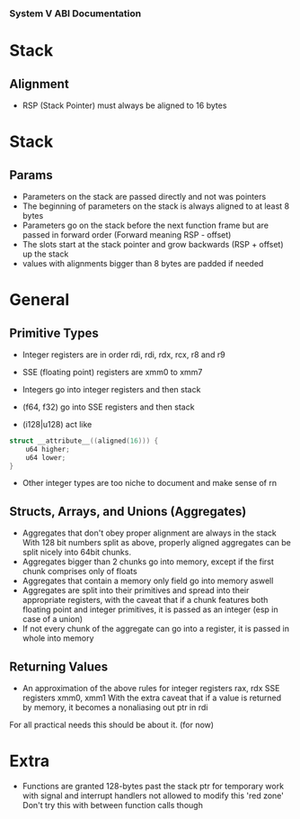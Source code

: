 ### System V ABI Documentation

# Stack
## Alignment
- RSP (Stack Pointer) must always be aligned to 16 bytes

# Stack
## Params
- Parameters on the stack are passed directly and not was pointers
- The beginning of parameters on the stack is always aligned to at least 8 bytes
- Parameters go on the stack before the next function frame but are passed in forward order
(Forward meaning RSP - offset)
- The slots start at the stack pointer and grow backwards (RSP + offset) up the stack
- values with alignments bigger than 8 bytes are padded if needed

# General
## Primitive Types
- Integer registers are in order rdi, rdi, rdx, rcx, r8 and r9
- SSE (floating point) registers are xmm0 to xmm7

- Integers go into integer registers and then stack
- (f64, f32) go into SSE registers and then stack

- (i128|u128) act like
```c
struct __attribute__((aligned(16))) {
    u64 higher;
    u64 lower;
}
```
- Other integer types are too niche to document and make sense of rn

## Structs, Arrays, and Unions (Aggregates)
- Aggregates that don't obey proper alignment are always in the stack
With 128 bit numbers split as above, properly aligned aggregates can be split
nicely into 64bit chunks.
- Aggregates bigger than 2 chunks go into memory, except if
    the first chunk comprises only of floats
- Aggregates that contain a memory only field go into memory aswell
- Aggregates are split into their primitives and spread into their appropriate registers,
    with the caveat that if a chunk features both floating point and integer primitives,
    it is passed as an integer (esp in case of a union)
- If not every chunk of the aggregate can go into a register, it is passed in whole into memory

## Returning Values
- An approximation of the above rules for
    integer registers  rax, rdx
    SSE registers xmm0, xmm1
With the extra caveat that if a value is returned by memory,
it becomes a nonaliasing out ptr in rdi

For all practical needs this should be about it. (for now)

# Extra
- Functions are granted 128-bytes past the stack ptr for temporary work
    with signal and interrupt handlers not allowed to modify this 'red zone'
    Don't try this with between function calls though
